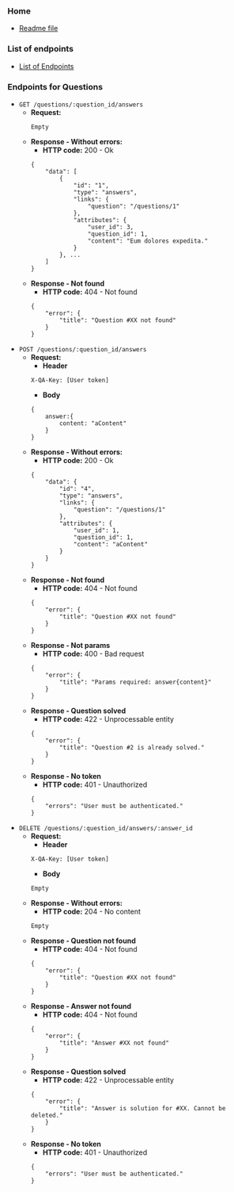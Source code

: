 ### Home ###
* [Readme file](README.md)
### List of endpoints ###
* [List of Endpoints](ENDPOINTS.md)

### Endpoints for Questions ###

* `GET /questions/:question_id/answers`
    * **Request:**
        ```
        Empty
        ```
    * **Response - Without errors:**
        * **HTTP code:** 200 - Ok
        ```
        {
            "data": [
                {
                    "id": "1",
                    "type": "answers",
                    "links": {
                        "question": "/questions/1"
                    },
                    "attributes": {
                        "user_id": 3,
                        "question_id": 1,
                        "content": "Eum dolores expedita."
                    }
                }, ...
            ]
        }
        ```
    * **Response - Not found**
        * **HTTP code:** 404 - Not found
        ```
        {
            "error": {
                "title": "Question #XX not found"
            }
        }
        ```
* `POST /questions/:question_id/answers`
    * **Request:**
        * **Header**
        ```
        X-QA-Key: [User token]
        ```
        * **Body**
        ```
        {
            answer:{
                content: "aContent"
            }
        }
        ```
    * **Response - Without errors:**
        * **HTTP code:** 200 - Ok
        ```
        {
            "data": {
                "id": "4",
                "type": "answers",
                "links": {
                    "question": "/questions/1"
                },
                "attributes": {
                    "user_id": 1,
                    "question_id": 1,
                    "content": "aContent"
                }
            }
        }
        ```
    * **Response - Not found**
        * **HTTP code:** 404 - Not found
        ```
        {
            "error": {
                "title": "Question #XX not found"
            }
        }
        ```
    * **Response - Not params**
        * **HTTP code:** 400 - Bad request
        ```
        {
            "error": {
                "title": "Params required: answer{content}"
            }
        }
        ```
    * **Response - Question solved**
        * **HTTP code:** 422 - Unprocessable entity
        ```
        {
            "error": {
                "title": "Question #2 is already solved."
            }
        }
        ```
    * **Response - No token**
        * **HTTP code:** 401 - Unauthorized
        ```
        {
            "errors": "User must be authenticated."
        }
        ```
* `DELETE /questions/:question_id/answers/:answer_id`
    * **Request:**
        * **Header**
        ```
        X-QA-Key: [User token]
        ```
        * **Body**
        ```
        Empty
        ```
    * **Response - Without errors:**
        * **HTTP code:** 204 - No content
        ```
        Empty
        ```
    * **Response - Question not found**
        * **HTTP code:** 404 - Not found
        ```
        {
            "error": {
                "title": "Question #XX not found"
            }
        }
        ```
    * **Response - Answer not found**
        * **HTTP code:** 404 - Not found
        ```
        {
            "error": {
                "title": "Answer #XX not found"
            }
        }
        ```
    * **Response - Question solved**
        * **HTTP code:** 422 - Unprocessable entity
        ```
        {
            "error": {
                "title": "Answer is solution for #XX. Cannot be deleted."
            }
        }
        ```
    * **Response - No token**
        * **HTTP code:** 401 - Unauthorized
        ```
        {
            "errors": "User must be authenticated."
        }
        ```             